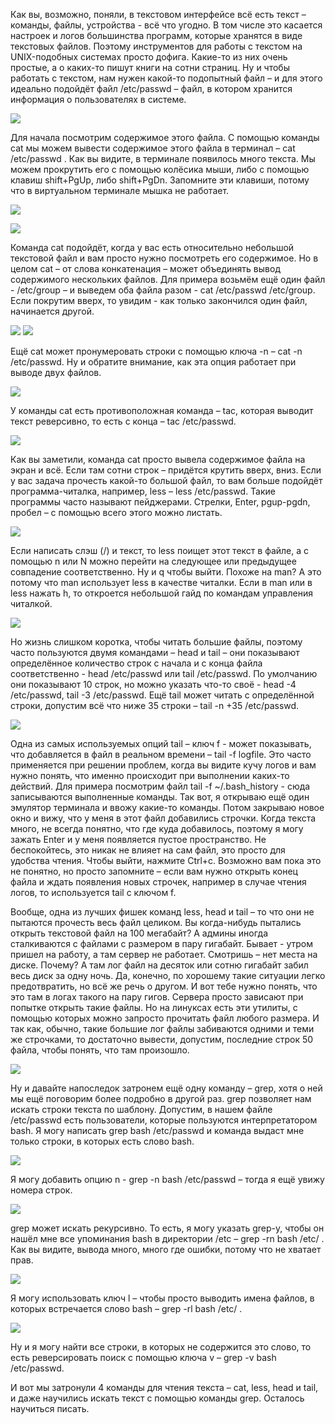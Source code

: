 Как вы, возможно, поняли, в текстовом интерфейсе всё есть текст – команды, файлы, устройства - всё что угодно. В том числе это касается настроек и логов большинства программ, которые хранятся в виде текстовых файлов. Поэтому инструментов для работы с текстом на UNIX-подобных системах просто дофига. Какие-то из них очень простые, а о каких-то пишут книги на сотни страниц.  Ну и чтобы работать с текстом, нам нужен какой-то подопытный файл – и для этого идеально подойдёт файл /etc/passwd – файл, в котором хранится информация о пользователях в системе. 

![](images/9/cat.png)

Для начала посмотрим содержимое этого файла. С помощью команды cat мы можем вывести содержимое этого файла в терминал – cat /etc/passwd . Как вы видите, в терминале появилось много текста. Мы можем прокрутить его с помощью колёсика мыши, либо с помощью клавиш shift+PgUp, либо shift+PgDn.  Запомните эти клавиши, потому что в виртуальном терминале мышка не работает.

![](images/9/cat2.png)

![](images/9/cat3.png)

Команда cat подойдёт, когда у вас есть относительно небольшой текстовой файл и вам  просто нужно посмотреть его содержимое. Но в целом cat – от слова конкатенация – может объединять вывод содержимого нескольких файлов. Для примера возьмём ещё один файл - /etc/group – и выведем оба файла разом  - cat /etc/passwd /etc/group. Если покрутим вверх, то увидим - как только закончился один файл, начинается другой.

![](images/9/catn.png)
![](images/9/catn2.png)

Ещё cat может пронумеровать строки с помощью ключа -n – cat -n /etc/passwd. Ну и обратите внимание, как эта опция работает при выводе двух файлов. 

![](images/9/tac.png)

У команды cat есть противоположная команда – tac, которая выводит текст реверсивно, то есть с конца – tac /etc/passwd.

![](images/9/less.png)

Как вы заметили, команда cat просто вывела содержимое файла на экран и всё. Если там сотни строк – придётся крутить вверх, вниз. Если у вас задача прочесть какой-то большой файл,  то вам больше подойдёт программа-читалка, например, less – less /etc/passwd. Такие программы часто называют пейджерами. Стрелки, Enter, pgup-pgdn, пробел – с помощью всего этого можно листать.

![](images/9/lessman.png)

Если написать слэш (/) и текст, то less поищет этот текст в файле, а с помощью n или N можно перейти на следующее или предыдущее совпадение соответственно. Ну и q чтобы выйти. Похоже на man? А это потому что man использует less в качестве читалки. Если в man или в less нажать h, то откроется небольшой гайд по командам управления читалкой. 

![](images/9/headtail.png)

Но жизнь слишком коротка, чтобы читать большие файлы, поэтому часто пользуются двумя командами – head и tail – они показывают определённое количество строк с начала и с конца файла соответственно - head /etc/passwd или tail /etc/passwd. По умолчанию они показывают 10 строк, но можно указать что-то своё - head -4 /etc/passwd, tail -3 /etc/passwd.
Ещё tail может читать с определённой строки, допустим всё что ниже 35 строки – tail -n +35 /etc/passwd.

![](images/9/tailf.png)

Одна из самых используемых опций tail – ключ f - может показывать, что добавляется в файл в реальном времени – tail -f logfile. Это часто применяется при решении проблем, когда вы видите кучу логов и вам нужно понять, что именно происходит при выполнении каких-то действий. Для примера посмотрим файл tail -f ~/.bash_history - сюда записываются выполненные команды. Так вот, я открываю ещё один эмулятор терминала и ввожу какие-то команды. Потом закрываю новое окно и вижу, что у меня в этот файл добавились строчки. Когда текста много, не всегда понятно, что где куда добавилось, поэтому я могу зажать Enter и у меня появляется пустое пространство. Не беспокойтесь, это никак не влияет на сам файл, это просто для удобства чтения. Чтобы выйти, нажмите Ctrl+c.  Возможно вам пока это не понятно, но просто запомните – если вам нужно открыть конец файла и ждать появления новых строчек, например в случае чтения логов, то используется tail с ключом f. 

Вообще, одна из лучших фишек команд less, head и tail – то что они не пытаются прочесть весь файл целиком. Вы когда-нибудь пытались открыть текстовой файл на 100 мегабайт? А админы иногда сталкиваются с файлами с размером в пару гигабайт. Бывает - утром пришел на работу, а там сервер не работает. Смотришь – нет места на диске. Почему? А там лог файл на десяток или сотню гигабайт забил весь диск за одну ночь. Да, конечно, по хорошему такие ситуации легко предотвратить, но всё же речь о другом. И вот тебе нужно понять, что это там в логах такого на пару гигов. Сервера просто зависают при попытке открыть такие файлы. Но на линуксах есть эти утилиты, с помощью которых можно запросто прочитать файл любого размера. И так как, обычно, такие большие лог файлы забиваются одними и теми же строчками, то достаточно вывести, допустим, последние строк 50 файла, чтобы понять, что там произошло.

![](images/9/grep.png)

Ну и давайте напоследок затронем ещё одну команду – grep, хотя о ней мы ещё поговорим более подробно в другой раз. grep позволяет нам искать строки текста по шаблону. Допустим, в нашем файле /etc/passwd есть пользователи, которые пользуются интерпретатором bash. Я могу написать grep bash /etc/passwd и команда выдаст мне только строки, в которых есть слово bash. 

![](images/9/grepn.png)

Я могу добавить опцию n - grep -n bash /etc/passwd – тогда я ещё увижу номера строк.

![](images/9/greprn.png)

grep может искать рекурсивно. То есть, я могу указать grep-у, чтобы он нашёл мне все упоминания bash в директории /etc – grep -rn bash /etc/ . Как вы видите, вывода много, много где ошибки, потому что не хватает прав.

![](images/9/greprl.png)

Я могу использовать ключ l – чтобы просто выводить имена файлов, в которых встречается слово bash – grep -rl bash /etc/ . 

![](images/9/grepv.png)

Ну и я могу найти все строки, в которых не содержится это слово, то есть реверсировать поиск с помощью ключа v – grep -v bash /etc/passwd.

И вот мы затронули 4 команды для чтения текста – cat, less, head и tail, и даже научились искать текст с помощью команды grep. Осталось научиться писать.